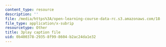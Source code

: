 ```yaml
---
content_type: resource
description: ''
file: /media/https%3A/open-learning-course-data-rc.s3.amazonaws.com/18-06sc-linear-algebra-fall-2011/0b40037829358f998604b2ac24da1e32_QuZL5IKpO_U.srt
file_type: application/x-subrip
resourcetype: Other
title: 3play caption file
uid: 0b400378-2935-8f99-8604-b2ac24da1e32
---
```


